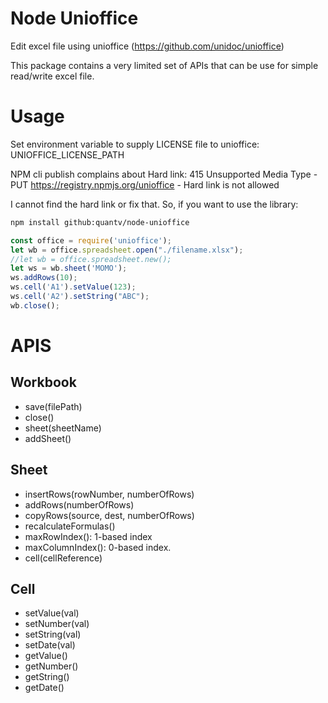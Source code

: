 # Node Unioffice

Edit excel file using unioffice (https://github.com/unidoc/unioffice)

This package contains a very limited set of APIs that can be use for simple read/write excel file.

# Usage

Set environment variable to supply LICENSE file to unioffice: UNIOFFICE_LICENSE_PATH

NPM cli publish complains about Hard link: 415 Unsupported Media Type - PUT https://registry.npmjs.org/unioffice - Hard link is not allowed

I cannot find the hard link or fix that. So, if you want to use the library:

```sh
npm install github:quantv/node-unioffice
```

```javascript
const office = require('unioffice');
let wb = office.spreadsheet.open("./filename.xlsx");
//let wb = office.spreadsheet.new();
let ws = wb.sheet('MOMO');
ws.addRows(10);
ws.cell('A1').setValue(123);
ws.cell('A2').setString("ABC");
wb.close();
```


# APIS

## Workbook

- save(filePath)
- close()
- sheet(sheetName)
- addSheet()

## Sheet

- insertRows(rowNumber, numberOfRows)
- addRows(numberOfRows)
- copyRows(source, dest, numberOfRows)
- recalculateFormulas()
- maxRowIndex(): 1-based index
- maxColumnIndex(): 0-based index.
- cell(cellReference)

## Cell

- setValue(val)
- setNumber(val)
- setString(val)
- setDate(val)
- getValue()
- getNumber()
- getString()
- getDate()